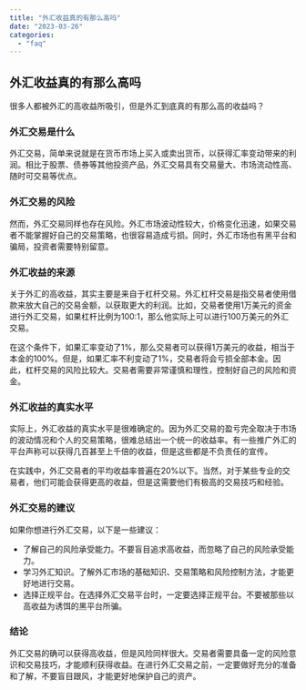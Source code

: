 ```yaml
---
title: "外汇收益真的有那么高吗"
date: "2023-03-26"
categories: 
  - "faq"
---
```


## 外汇收益真的有那么高吗

很多人都被外汇的高收益所吸引，但是外汇到底真的有那么高的收益吗？

### 外汇交易是什么

外汇交易，简单来说就是在货币市场上买入或卖出货币，以获得汇率变动带来的利润。相比于股票、债券等其他投资产品，外汇交易具有交易量大、市场流动性高、随时可交易等优点。

### 外汇交易的风险

然而，外汇交易同样也存在风险。外汇市场波动性较大，价格变化迅速，如果交易者不能掌握好自己的交易策略，也很容易造成亏损。同时，外汇市场也有黑平台和骗局，投资者需要特别留意。

### 外汇收益的来源

关于外汇的高收益，其实主要是来自于杠杆交易。外汇杠杆交易是指交易者使用借款来放大自己的交易金额，以获取更大的利润。比如，交易者使用1万美元的资金进行外汇交易，如果杠杆比例为100:1，那么他实际上可以进行100万美元的外汇交易。

在这个条件下，如果汇率变动了1%，那么交易者可以获得1万美元的收益，相当于本金的100%。但是，如果汇率不利变动了1%，交易者将会亏损全部本金。因此，杠杆交易的风险比较大。交易者需要非常谨慎和理性，控制好自己的风险和资金。

### 外汇收益的真实水平

实际上，外汇收益的真实水平是很难确定的。因为外汇交易的盈亏完全取决于市场的波动情况和个人的交易策略，很难总结出一个统一的收益率。有一些推广外汇的平台声称可以获得几百甚至上千倍的收益，但是这些都是不负责任的宣传。

在实践中，外汇交易者的平均收益率普遍在20%以下。当然，对于某些专业的交易者，他们可能会获得更高的收益，但是这需要他们有极高的交易技巧和经验。

### 外汇交易的建议

如果你想进行外汇交易，以下是一些建议：

- 了解自己的风险承受能力。不要盲目追求高收益，而忽略了自己的风险承受能力。
- 学习外汇知识。了解外汇市场的基础知识、交易策略和风险控制方法，才能更好地进行交易。
- 选择正规平台。在选择外汇交易平台时，一定要选择正规平台。不要被那些以高收益为诱饵的黑平台所骗。

### 结论

外汇交易的确可以获得高收益，但是风险同样很大。交易者需要具备一定的风险意识和交易技巧，才能顺利获得收益。在进行外汇交易之前，一定要做好充分的准备和了解，不要盲目跟风，才能更好地保护自己的资产。
